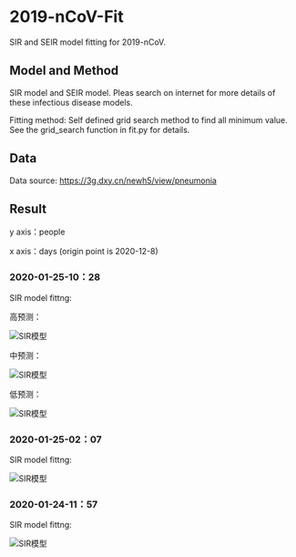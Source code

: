 # 2019-nCoV-Fit
SIR and SEIR model fitting for 2019-nCoV.

## Model and Method
SIR model and SEIR model. Pleas search on internet for more details of these infectious disease models.

Fitting method: Self defined grid search method to find all minimum value. See the grid_search function in fit.py for details.

## Data
Data source: https://3g.dxy.cn/newh5/view/pneumonia

## Result


y axis：people

x axis：days (origin point is 2020-12-8)

### 2020-01-25-10：28
SIR model fittng:

高预测：

![SIR模型](https://github.com/dai-pch/2019-nCoV-Fit/raw/master/result/sir-2020-01-25-1028-hi.png)

中预测：

![SIR模型](https://github.com/dai-pch/2019-nCoV-Fit/raw/master/result/sir-2020-01-25-1028-mid.png)

低预测：

![SIR模型](https://github.com/dai-pch/2019-nCoV-Fit/raw/master/result/sir-2020-01-25-1028-low.png)

### 2020-01-25-02：07
SIR model fittng:

![SIR模型](https://github.com/dai-pch/2019-nCoV-Fit/raw/master/result/sir-2020-01-25-0207.png)

### 2020-01-24-11：57
SIR model fittng:

![SIR模型](https://github.com/dai-pch/2019-nCoV-Fit/raw/master/result/sir-2020-01-24-1157.png)
